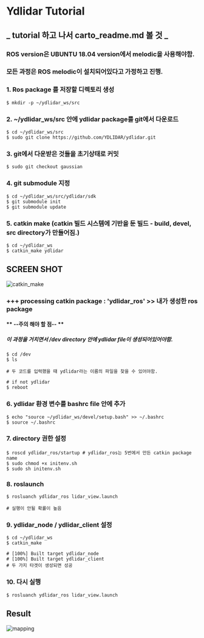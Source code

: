 # **Ydlidar Tutorial**
## _ tutorial 하고 나서 carto_readme.md 볼 것 _
### ROS version은 UBUNTU 18.04 version에서 melodic을 사용해야함. 
### 모든 과정은 ROS melodic이 설치되어있다고 가정하고 진행.

### 1. Ros package 를 저장할 디렉토리 생성
```
$ mkdir -p ~/ydlidar_ws/src
```

### 2. ~/ydlidar_ws/src 안에 ydlidar package를 git에서 다운로드
```
$ cd ~/ydlidar_ws/src
$ sudo git clone https://github.com/YDLIDAR/ydlidar.git
```

### 3. git에서 다운받은 것들을 초기상태로 커밋
```
$ sudo git checkout gaussian
```

### 4. git submodule 지정
```
$ cd ~/ydlidar_ws/src/ydlidar/sdk
$ git submodule init
$ git submodule update
```

### 5. catkin make (catkin 빌드 시스템에 기반을 둔 빌드 - build, devel, src directory가 만들어짐.)
```
$ cd ~/ydlidar_ws
$ catkin_make ydlidar
```
## SCREEN SHOT
![catkin_make](https://user-images.githubusercontent.com/46383014/73356798-774e1400-42de-11ea-9da7-f7fd45d421f1.png)
### +++ processing catkin package : 'ydlidar_ros' >> 내가 생성한 ros package

#### ** --주의 해야 할 점-- **
##### 이 과정을 거치면서 /dev directory 안에 ydlidar file이 생성되어있어야함.
```
$ cd /dev
$ ls

# 두 코드를 입력했을 때 ydlidar라는 이름의 파일을 찾을 수 있어야함. 

# if not ydlidar
$ reboot
```

### 6. ydlidar 환경 변수를 bashrc file 안에 추가
```
$ echo "source ~/ydlidar_ws/devel/setup.bash" >> ~/.bashrc
$ source ~/.bashrc
```

### 7. directory 권한 설정
```
$ roscd ydlidar_ros/startup # ydlidar_ros는 5번에서 만든 catkin package name
$ sudo chmod +x initenv.sh
$ sudo sh initenv.sh
```

### 8. roslaunch 
```
$ rosluanch ydlidar_ros lidar_view.launch

# 실행이 안될 확률이 높음
```

### 9. ydlidar_node / ydlidar_client 설정
```
$ cd ~/ydlidar_ws
$ catkin_make

# [100%] Built target ydlidar_node
# [100%] Built target ydlidar_client
# 두 가지 타겟이 생성되면 성공
```

### 10. 다시 실행
```
$ rosluanch ydlidar_ros lidar_view.launch
```
## Result
![mapping](https://user-images.githubusercontent.com/46383014/73356963-da3fab00-42de-11ea-8a6d-06a07113587a.png)

